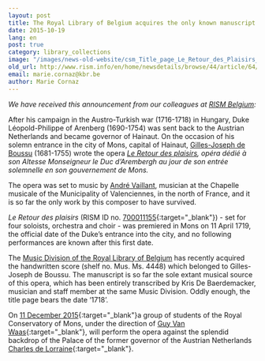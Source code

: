 ```yaml
---
layout: post
title: The Royal Library of Belgium acquires the only known manuscript of "Le Retour des plaisirs" (1719) by André Vaillant
date: 2015-10-19
lang: en
post: true
category: library_collections
image: "/images/news-old-website/csm_Title_page_Le_Retour_des_Plaisirs_01_a038314b5b.jpg"
old_url: http://www.rism.info/en/home/newsdetails/browse/44/article/64/the-royal-library-of-belgium-acquires-the-only-known-manuscript-of-le-retour-des-plaisirs-1719-b.html
email: marie.cornaz@kbr.be
author: Marie Cornaz
---
```


_We have received this announcement from our colleagues at [RISM Belgium](/working-groups.html):_


After his campaign in the Austro-Turkish war (1716-1718) in Hungary, Duke Léopold-Philippe of Arenberg (1690-1754) was sent back to the Austrian Netherlands and became governor of Hainaut. On the occasion of his solemn entrance in the city of Mons, capital of Hainaut, [Gilles-Joseph de Boussu](http://www.hainautterremusicale.com/hommes/boussu-gilles-joseph-f460.html) (1681-1755) wrote the opera _[Le Retour des plaisirs](http://www.hainautterremusicale.com/oeuvres/retour-plaisirs-f11.html), opéra dédié à son Altesse Monseigneur le Duc d’Arembergh au jour de son entrée solemnelle en son gouvernement de Mons._

The opera was set to music by [André Vaillant](http://www.hainautterremusicale.com/hommes/vaillant-vaillan-andre-f94.html), musician at the Chapelle musicale of the Municipality of Valenciennes, in the north of France, and it is so far the only work by this composer to have survived.

_Le Retour des plaisirs_ (RISM ID no. [700011155](https://opac.rism.info/metaopac/search?View=rism&id=700011155){:target="_blank"}) - set for four soloists, orchestra and choir - was premiered in Mons on 11 April 1719, the official date of the Duke’s entrance into the city, and no following performances are known after this first date.

The [Music Division of the Royal Library of Belgium](https://www.kbr.be/en/collections/music/) has recently acquired the handwritten score (shelf no. Mus. Ms. 4448) which belonged to Gilles-Joseph de Boussu. The manuscript is so far the sole extant musical source of this opera, which has been entirely transcribed by Kris De Baerdemacker, musician and staff member at the same Music Division. Oddly enough, the title page bears the date ‘1718’.

On [11 December 2015](https://web.archive.org/web/20151023122409/http://www.kbr.be/actualites/concerts/programme/11_12_fr.html){:target="_blank"}a group of students of the Royal Conservatory of Mons, under the direction of [Guy Van Waas](http://cavema.be/en/agremens/director){:target="_blank"}, will perform the opera against the splendid backdrop of the Palace of the former governor of the Austrian Netherlands [Charles de Lorraine](https://www.kbr.be/en/lieu/palace-of-charles-of-lorraine/){:target="_blank"}.
